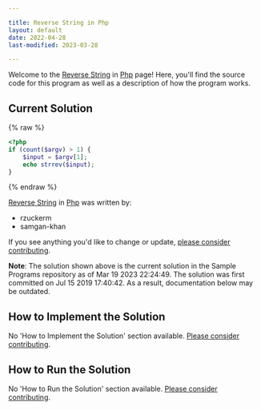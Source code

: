 ```yaml
---

title: Reverse String in Php
layout: default
date: 2022-04-28
last-modified: 2023-03-28

---
```


Welcome to the [Reverse String](https://sampleprograms.io/projects/reverse-string) in [Php](https://sampleprograms.io/languages/php) page! Here, you'll find the source code for this program as well as a description of how the program works.

## Current Solution

{% raw %}

```php
<?php
if (count($argv) > 1) {
    $input = $argv[1];
    echo strrev($input);
}
```

{% endraw %}

[Reverse String](https://sampleprograms.io/projects/reverse-string) in [Php](https://sampleprograms.io/languages/php) was written by:

- rzuckerm
- samgan-khan

If you see anything you'd like to change or update, [please consider contributing](https://github.com/TheRenegadeCoder/sample-programs).

**Note**: The solution shown above is the current solution in the Sample Programs repository as of Mar 19 2023 22:24:49. The solution was first committed on Jul 15 2019 17:40:42. As a result, documentation below may be outdated.

## How to Implement the Solution

No 'How to Implement the Solution' section available. [Please consider contributing](https://github.com/TheRenegadeCoder/sample-programs-website).

## How to Run the Solution

No 'How to Run the Solution' section available. [Please consider contributing](https://github.com/TheRenegadeCoder/sample-programs-website).